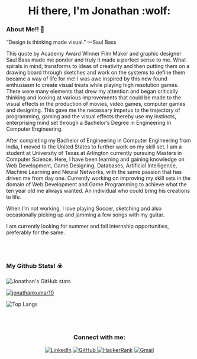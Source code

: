 
<h1 align="center"> Hi there, I'm Jonathan :wolf:</h1>


###  About Me!! 💬
“Design is thinking made visual.” —Saul Bass

This quote by Academy Award Winner Film Maker and graphic designer Saul Bass made me ponder and truly it made a perfect sense to me. What spirals in mind, transforms to ideas of creativity and then putting them on a drawing board through sketches and work on the systems to define them became a way of life for me! I was awe inspired by this new found enthusiasm to create visual treats while playing high resolution games. There were many elements that drew my attention and began critically thinking and looking at various improvements that could be made to the visual effects in the production of movies, video games, computer games and designing. This gave me the necessary impetus to the trajectory of programming, gaming and the visual effects thereby use my instincts, enterprising mind set through a Bachelor’s Degree in Engineering in Computer Engineering.

After completing my Bachelor of Engineering in Computer Engineering from India, I moved to the United States to further work on my skill set. I am a student at University of Texas at Arlington currently pursuing Masters in Computer Science. Here, I have been learning and gaining knowledge on Web Development, Game Designing, Databases, Artificial Intelligence, Machine Learning and Neural Networks, with the same passion that has driven me from day one. Currently working on improving my skill sets in the domain of Web Development and Game Programming to achieve what the ten year old me always wanted. An individual who could bring his creations to life.

When I’m not working, I love playing Soccer, sketching and also occasionally picking up and jamming a few songs with my guitar.

I am currently looking for summer and fall internship opportunities, preferably for the same.

<br><br>

### My Github Stats! :biohazard:
![Jonathan's GitHub stats](https://github-readme-stats.vercel.app/api?username=jonathankumar10&show_icons=true&theme=dark)

<a href = "https://github-readme-streak-stats.herokuapp.com/?user=jonathankumar10&"><img align="center" src="https://github-readme-streak-stats.herokuapp.com/?user=jonathankumar10&" alt="jonathankumar10" /></a>

![Top Langs](https://github-readme-stats.vercel.app/api/top-langs/?username=jonathankumar10&layout=compact)

<br><br>

<h3 align="center">Connect with me:</h3>
<p align="center">
<a href="https://www.linkedin.com/in/jonathankumar10"><img alt="LinkedIn" src="https://img.shields.io/badge/linkedin%20-%230077B5.svg?&style=for-the-badge&logo=linkedin&logoColor=white"/></a>
<a href="https://github.com/jonathankumar10"> <img alt="GitHub" src="https://img.shields.io/badge/github%20-%23121011.svg?&style=for-the-badge&logo=github&logoColor=white"/> </a>
<a href="https://www.hackerrank.com/jonathankumar10"><img alt="HackerRank" src="https://img.shields.io/badge/-Hackerrank-2EC866?style=for-the-badge&logo=HackerRank&logoColor=white"/></a>
<a href = "mailto:jonathanpasupulety@gmail.com"><img alt="Gmail" src="https://img.shields.io/badge/Gmail-D14836?style=for-the-badge&logo=gmail&logoColor=white" /></a>
</p>
